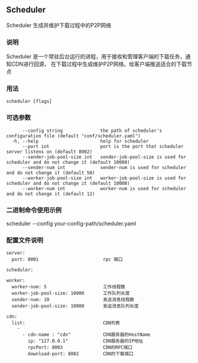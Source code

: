 ## Scheduler 

Scheduler 生成并维护下载过程中的P2P网络

### 说明

Scheduler 是一个常驻后台运行的进程，用于接收和管理客户端的下载任务，通知CDN进行回源， 在下载过程中生成维护P2P网络，给客户端推送适合的下载节点

### 用法
```
scheduler [flags]
```

### 可选参数

```
      --config string              the path of scheduler's configuration file (default "conf/scheduler.yaml")
  -h, --help                       help for scheduler
      --port int                   port is the port that scheduler server listens on (default 8002)
      --sender-job-pool-size int   sender-job-pool-size is used for scheduler and do not change it (default 10000)
      --sender-num int             sender-num is used for scheduler and do not change it (default 50)
      --worker-job-pool-size int   worker-job-pool-size is used for scheduler and do not change it (default 10000)
      --worker-num int             worker-num is used for scheduler and do not change it (default 12)
```

### 二进制命令使用示例

scheduler --config your-config-path/scheduler.yaml

### 配置文件说明

```
server:
  port: 8001                        rpc 端口

scheduler:

worker:
  worker-num: 5                     工作线程数
  worker-job-pool-size: 10000       工作队列长度
  sender-num: 10                    发送消息线程数
  sender-job-pool-size: 10000       发送消息队列长度

cdn:
  list:                             CDN列表
    -
      - cdn-name : "cdn"            CDN服务器的HostName
        ip: "127.0.0.1"             CDN服务器的IP地址
        rpcPort: 8003               CDN的RPC端口
        download-port: 8002         CDN的下载端口
```
